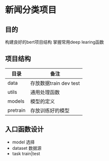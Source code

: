 # 新闻分类项目

## 目的

构建良好的bert项目结构
掌握常用deep learing函数

## 项目结构

目录|备注
--|--
data|存放数据train dev test  
utils|通用处理函数  
models|模型的定义  
pretrain|存放训练好的模型  

## 入口函数设计

- model 选择
- dataset 数据源
- task train|test
